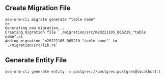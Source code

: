 ## Create Migration File

```
sea-orm-cli migrate generate "table name"
>>
Generating new migration...
Creating migration file `./migration/src/m20221105_065219_"table name".rs`
Adding migration `m20221105_065219_"table name"` to `./migration/src/lib.rs`
```

## Generate Entity File

```sh
sea-orm-cli generate entity -u postgres://postgres:postgres@localhost:8765/suzuya -o src/entity_new
```
